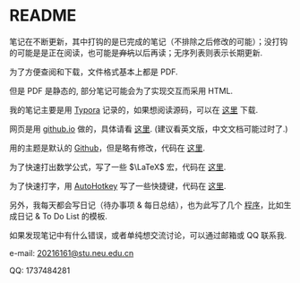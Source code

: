 # README



笔记在不断更新，其中打钩的是已完成的笔记（不排除之后修改的可能）；没打钩的可能是是正在阅读，也可能是~~弃坑~~以后再读；无序列表则表示长期更新.

为了方便查阅和下载，文件格式基本上都是 PDF.

但是 PDF 是静态的, 部分笔记可能会为了实现交互而采用 HTML.



我的笔记主要是用 [Typora](https://typoraio.cn/) 记录的，如果想阅读源码，可以在 [这里](https://github.com/SleepCloudMX/SleepCloudMX.github.io) 下载.

网页是用 [github.io](https://pages.github.com/) 做的，具体请看 [这里](https://docs.github.com/en/pages/quickstart). (建议看英文版，中文文档可能过时了.)

用的主题是默认的 [Github](https://theme.typoraio.cn/theme/Github/)，但是略有修改，代码在 [这里](https://github.com/SleepCloudMX/typoraTheme).

为了快速打出数学公式，写了一些 $\LaTeX$ 宏，代码在 [这里](https://github.com/SleepCloudMX/LaTeXmacros).

为了快速打字，用 [AutoHotkey](https://www.autohotkey.com/) 写了一些快捷键，代码在 [这里](https://github.com/SleepCloudMX/AutoHotkey).

另外，我每天都会写日记（待办事项 & 每日总结），也为此写了几个 [程序](https://github.com/SleepCloudMX/SleepCloudMX.github.io/tree/main/Others/Tools)，比如生成日记 & To Do List 的模板.



如果发现笔记中有什么错误，或者单纯想交流讨论，可以通过邮箱或 QQ 联系我.

e-mail: 20216161@stu.neu.edu.cn

QQ: 1737484281

